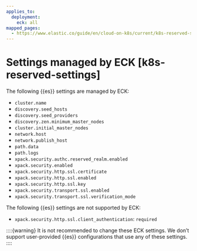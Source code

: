 ```yaml
---
applies_to:
  deployment:
    eck: all
mapped_pages:
  - https://www.elastic.co/guide/en/cloud-on-k8s/current/k8s-reserved-settings.html
---
```


# Settings managed by ECK [k8s-reserved-settings]

The following {{es}} settings are managed by ECK:

* `cluster.name`
* `discovery.seed_hosts`
* `discovery.seed_providers`
* `discovery.zen.minimum_master_nodes`
* `cluster.initial_master_nodes`
* `network.host`
* `network.publish_host`
* `path.data`
* `path.logs`
* `xpack.security.authc.reserved_realm.enabled`
* `xpack.security.enabled`
* `xpack.security.http.ssl.certificate`
* `xpack.security.http.ssl.enabled`
* `xpack.security.http.ssl.key`
* `xpack.security.transport.ssl.enabled`
* `xpack.security.transport.ssl.verification_mode`

The following {{es}} settings are not supported by ECK:

* `xpack.security.http.ssl.client_authentication`: `required`

::::{warning}
It is not recommended to change these ECK settings. We don’t support user-provided {{es}} configurations that use any of these settings.
::::
